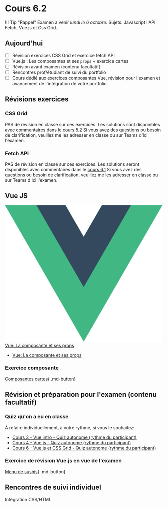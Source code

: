# Cours 6.2
<!-- 
Merc. 1 octobre remise de l'avancement.  

PETIT COURS MAGISTRAL sur les composantes et SCF (ou juste composante).
Par la suite, ils doivent travailler sur exercices composantes, révision examen et avancement portfolio 90% du temps du cours pendant que je les rencontre individuellement pour la remise.
-->

<!-- dd
Contenu de cours (à ramener sur compendium et à peaufiner, améliorer)
Penser à développper plus d'exercices

https://tim-montmorency.com/timdoc/582-518MO/javascript/vue-js/composantes/


https://tim-montmorency.com/timdoc/582-518MO/javascript/vue-js/composantes/ 
https://tim-montmorency.com/timdoc/582-518MO/exercices/sushis/ < à mettre à jour au besoin pour faire le lien entre composante et app
Pour cette étape, il n'est pas nécessaire de faire le calcul du prix total comme vous avez fait au #8 des "Requis - Vue" puisqu'on n'a pas couvert références entre une app et les composantes.

https://tim-montmorency.com/timdoc/582-518MO/exercices/vue-composante-cartes/


À développer et ajouter: références *ref* entre une app et les composantes.
-->

!!! Tip "Rappel"
    Examen à venir *lundi le 6 octobre*.
    Sujets: Javascript l'API Fetch, Vue.js et Css Grid.

## Aujourd'hui

- [ ] Révision exercices CSS Grid et exercice fetch API
- [ ] Vue.js : Les composantes et ses `props` + exercice cartes
- [ ] Révision avant examen (contenu facultatif)
- [ ] Rencontres prof/étudiant de suivi du portfolio
- [ ] Cours dédié aux exercices composantes Vue, révision pour l'examen et avancement de l'intégration de votre portfolio

## Révisions exercices

### CSS Grid

PAS de révision en classe sur ces exercices. Les solutions sont disponibles avec commentaires dans le [cours 5.2](./cours05b.md)
Si vous avez des questions ou besoin de clarification, veuillez me les adresser en classe ou sur Teams d'ici l'examen.

### Fetch API

PAS de révision en classe sur ces exercices. Les solutions seront disponibles avec commentaires dans le [cours 6.1](./cours06a.md)
Si vous avez des questions ou besoin de clarification, veuillez me les adresser en classe ou sur Teams d'ici l'examen.


## Vue JS

<div class="class-content-link">
  <img src="./vue/assets/logo-vue.svg">
  <a href="./vue/composante.html">Vue: La composante et ses props</a>
</div>


- [Vue: La composante et ses props](https://tim-montmorency.com/timdoc/582-518MO/javascript/vue-js/composantes/)





### Exercice composante

[Composantes cartes](https://tim-montmorency.com/timdoc/582-518MO/exercices/vue-composante-cartes/){ .md-button}


## Révision et préparation pour l'examen (contenu facultatif)

### Quiz qu'on a eu en classe

À refaire individuellement, à votre rythme, si vous le souhaitez:

- [Cours 3 - Vue intro - Quiz autonome (rythme du participant)](https://app.wooclap.com/YOZIXE/questionnaires/68dc4ca488996f35cd956590)
- [Cours 4 - Vue.js - Quiz autonome (rythme du participant)](https://app.wooclap.com/QUXCBA/questionnaires/68dc4d6fda2bf27ab8475521)
- [Cours 6 - Vue.js et CSS Grid - Quiz autonome (rythme du participant)](https://app.wooclap.com/MKKTHE/questionnaires/68dc4dd088996f35cd95ccbf)

### Exercice de révision Vue.js en vue de l'examen

[Menu de sushis](https://tim-montmorency.com/timdoc/582-518MO/exercices/sushis/){ .md-button}




## Rencontres de suivi individuel

Intégration CSS/HTML
